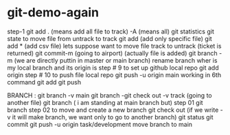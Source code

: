 # git-demo-again
step-1
git add .   (means add all file to track) -A (means all)
git statistics
git state
to move file from untrack to track
git add   (add only specific file)
git add * (add csv file)
lets suppose want to move file track to untrack  (ticket is returned)
git commit-m  (going to airport) (actually file is added)
git branch -m (we are directly puttin in master or main branch)
rename branch 
wher is my local branch and its origin is 
step # 9 to set up github local repo
git add origin
step # 10 to push file local repo git push -u origin main
working in 6th command
git add git push

BRANCH :
git branch -v main
git branch -git check out -v track (going to another file)
git branch ( i am standing at main branch but)
step 01 git branch
step 02
to move and create a new branch git check out (if we write -v  it will make branch, we want only to go to another branch)
git status git commit
git push -u origin task/development 
move branch to main